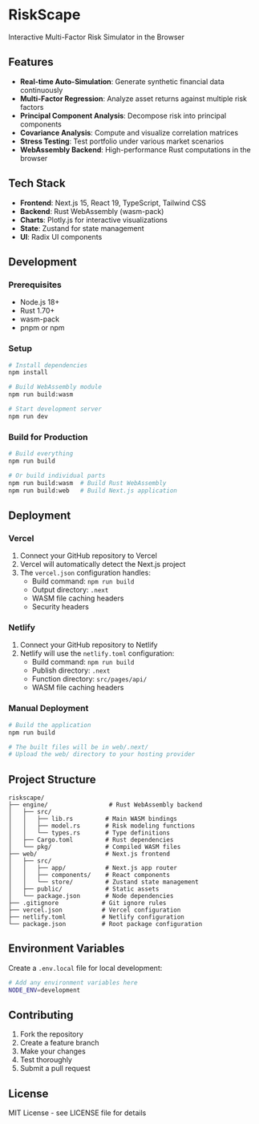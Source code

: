 # RiskScape

Interactive Multi-Factor Risk Simulator in the Browser

## Features

- **Real-time Auto-Simulation**: Generate synthetic financial data continuously
- **Multi-Factor Regression**: Analyze asset returns against multiple risk factors
- **Principal Component Analysis**: Decompose risk into principal components
- **Covariance Analysis**: Compute and visualize correlation matrices
- **Stress Testing**: Test portfolio under various market scenarios
- **WebAssembly Backend**: High-performance Rust computations in the browser

## Tech Stack

- **Frontend**: Next.js 15, React 19, TypeScript, Tailwind CSS
- **Backend**: Rust WebAssembly (wasm-pack)
- **Charts**: Plotly.js for interactive visualizations
- **State**: Zustand for state management
- **UI**: Radix UI components

## Development

### Prerequisites

- Node.js 18+
- Rust 1.70+
- wasm-pack
- pnpm or npm

### Setup

```bash
# Install dependencies
npm install

# Build WebAssembly module
npm run build:wasm

# Start development server
npm run dev
```

### Build for Production

```bash
# Build everything
npm run build

# Or build individual parts
npm run build:wasm  # Build Rust WebAssembly
npm run build:web   # Build Next.js application
```

## Deployment

### Vercel

1. Connect your GitHub repository to Vercel
2. Vercel will automatically detect the Next.js project
3. The `vercel.json` configuration handles:
   - Build command: `npm run build`
   - Output directory: `.next`
   - WASM file caching headers
   - Security headers

### Netlify

1. Connect your GitHub repository to Netlify
2. Netlify will use the `netlify.toml` configuration:
   - Build command: `npm run build`
   - Publish directory: `.next`
   - Function directory: `src/pages/api/`
   - WASM file caching headers

### Manual Deployment

```bash
# Build the application
npm run build

# The built files will be in web/.next/
# Upload the web/ directory to your hosting provider
```

## Project Structure

```
riskscape/
├── engine/                 # Rust WebAssembly backend
│   ├── src/
│   │   ├── lib.rs         # Main WASM bindings
│   │   ├── model.rs       # Risk modeling functions
│   │   └── types.rs       # Type definitions
│   ├── Cargo.toml         # Rust dependencies
│   └── pkg/               # Compiled WASM files
├── web/                   # Next.js frontend
│   ├── src/
│   │   ├── app/           # Next.js app router
│   │   ├── components/    # React components
│   │   └── store/         # Zustand state management
│   ├── public/            # Static assets
│   └── package.json       # Node dependencies
├── .gitignore            # Git ignore rules
├── vercel.json           # Vercel configuration
├── netlify.toml          # Netlify configuration
└── package.json          # Root package configuration
```

## Environment Variables

Create a `.env.local` file for local development:

```bash
# Add any environment variables here
NODE_ENV=development
```

## Contributing

1. Fork the repository
2. Create a feature branch
3. Make your changes
4. Test thoroughly
5. Submit a pull request

## License

MIT License - see LICENSE file for details
